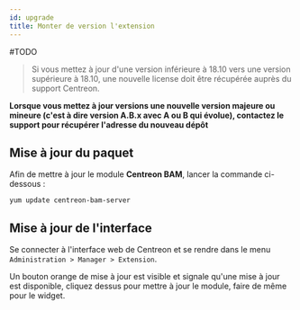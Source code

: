 ```yaml
---
id: upgrade
title: Monter de version l'extension
---
```


#TODO

> Si vous mettez à jour d'une version inférieure à 18.10 vers une version
> supérieure à 18.10, une nouvelle license doit être récupérée auprès du
> support Centreon.

**Lorsque vous mettez à jour versions une nouvelle version majeure ou
mineure (c'est à dire version A.B.x avec A ou B qui évolue), contactez
le support pour récupérer l'adresse du nouveau dépôt**

## Mise à jour du paquet

Afin de mettre à jour le module **Centreon BAM**, lancer la commande
ci-dessous :

```
yum update centreon-bam-server
```

## Mise à jour de l'interface

Se connecter à l'interface web de Centreon et se rendre dans le menu `Administration > Manager > Extension`.

Un bouton orange de mise à jour est visible et signale qu'une mise à
jour est disponible, cliquez dessus pour mettre à jour le module, faire
de même pour le widget.
